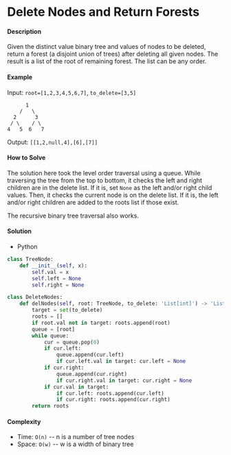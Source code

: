 # Delete Nodes and Return Forests

#### Description

Given the distinct value binary tree and values of nodes to be deleted, return a forest (a disjoint union of trees) after deleting all given nodes. The result is a list of the root of remaining forest. The list can be any order.

#### Example
Input: `root=[1,2,3,4,5,6,7]`, `to_delete=[3,5]`
```
      1
    /   \
  2      3
 / \    / \
4   5  6   7
```
Output: `[[1,2,null,4],[6],[7]]`

#### How to Solve

The solution here took the level order traversal using a queue. While traversing the tree from the top to bottom,
it checks the left and right children are in the delete list. If it is, set `None` as the left and/or right child values. Then, it checks the current node is on the delete list. If it is, the left and/or right children are added to the roots list if those exist. 

The recursive binary tree traversal also works.

#### Solution
- Python

```python
class TreeNode:
    def __init__(self, x):
        self.val = x
        self.left = None
        self.right = None

class DeleteNodes:
    def delNodes(self, root: TreeNode, to_delete: 'List[int]') -> 'List[TreeNode]':
        target = set(to_delete)
        roots = []
        if root.val not in target: roots.append(root)
        queue = [root]
        while queue:
            cur = queue.pop(0)
            if cur.left:
                queue.append(cur.left)
                if cur.left.val in target: cur.left = None
            if cur.right:
                queue.append(cur.right)
                if cur.right.val in target: cur.right = None
            if cur.val in target:
                if cur.left: roots.append(cur.left)
                if cur.right: roots.append(cur.right)
        return roots
```

#### Complexity
- Time: `O(n)` -- n is a number of tree nodes
- Space: `O(w)` -- w is a width of binary tree
